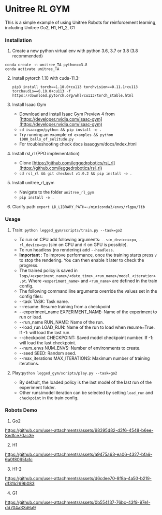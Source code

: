 # Unitree RL GYM

This is a simple example of using Unitree Robots for reinforcement learning, including Unitree Go2, H1, H1_2, G1

### Installation

1. Create a new python virtual env with python 3.6, 3.7 or 3.8 (3.8 recommended)
```
conda create -n unitree_TA python==3.8
conda activate unitree_TA
```

2. Install pytorch 1.10 with cuda-11.3:

   ```
   pip3 install torch==1.10.0+cu113 torchvision==0.11.1+cu113 torchaudio==0.10.0+cu113 -f https://download.pytorch.org/whl/cu113/torch_stable.html

   ```
3. Install Isaac Gym

   - Download and install Isaac Gym Preview 4 from [https://developer.nvidia.com/isaac-gym](https://developer.nvidia.com/isaac-gym)
   - `cd isaacgym/python && pip install -e .`
   - Try running an example `cd examples && python 1080_balls_of_solitude.py`
   - For troubleshooting check docs isaacgym/docs/index.html
4. Install rsl_rl (PPO implementation)

   - Clone [https://github.com/leggedrobotics/rsl_rl](https://github.com/leggedrobotics/rsl_rl)
   - `cd rsl_rl && git checkout v1.0.2 && pip install -e .`

5. Install unitree_rl_gym

   - Navigate to the folder `unitree_rl_gym`
   - `pip install -e .`
6. Clarify path `export LD_LIBRARY_PATH=~/miniconda3/envs/rlgpu/lib `

### Usage

1. Train:
   `python legged_gym/scripts/train.py --task=go2`

   * To run on CPU add following arguments: `--sim_device=cpu`, `--rl_device=cpu` (sim on CPU and rl on GPU is possible).
   * To run headless (no rendering) add `--headless`.
   * **Important** : To improve performance, once the training starts press `v` to stop the rendering. You can then enable it later to check the progress.
   * The trained policy is saved in `logs/<experiment_name>/<date_time>_<run_name>/model_<iteration>.pt`. Where `<experiment_name>` and `<run_name>` are defined in the train config.
   * The following command line arguments override the values set in the config files:
   * --task TASK: Task name.
   * --resume: Resume training from a checkpoint
   * --experiment_name EXPERIMENT_NAME: Name of the experiment to run or load.
   * --run_name RUN_NAME: Name of the run.
   * --load_run LOAD_RUN: Name of the run to load when resume=True. If -1: will load the last run.
   * --checkpoint CHECKPOINT: Saved model checkpoint number. If -1: will load the last checkpoint.
   * --num_envs NUM_ENVS: Number of environments to create.
   * --seed SEED: Random seed.
   * --max_iterations MAX_ITERATIONS: Maximum number of training iterations.
2. Play:`python legged_gym/scripts/play.py --task=go2`

   * By default, the loaded policy is the last model of the last run of the experiment folder.
   * Other runs/model iteration can be selected by setting `load_run` and `checkpoint` in the train config.

### Robots Demo

1. Go2

https://github.com/user-attachments/assets/98395d82-d3f6-4548-b6ee-8edfce70ac3e

2. H1

https://github.com/user-attachments/assets/a9475a63-ea06-4327-bfa6-6a0f8065fa1c

3. H1-2

https://github.com/user-attachments/assets/d6cdee70-8f8a-4a50-b219-df31b269b083

4. G1

https://github.com/user-attachments/assets/0b554137-76bc-43f9-97e1-dd704a33d6a9
